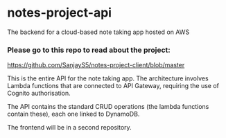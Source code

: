# notes-project-api

The backend for a cloud-based note taking app hosted on AWS

### Please go to this repo to read about the project:
https://github.com/SanjayS5/notes-project-client/blob/master

This is the entire API for the note taking app. The architecture involves Lambda functions 
that are connected to API Gateway, requiring the use of Cognito authorisation. 

The API contains the standard CRUD operations (the lambda functions contain these), each one linked to DynamoDB. 

The frontend will be in a second repository.
